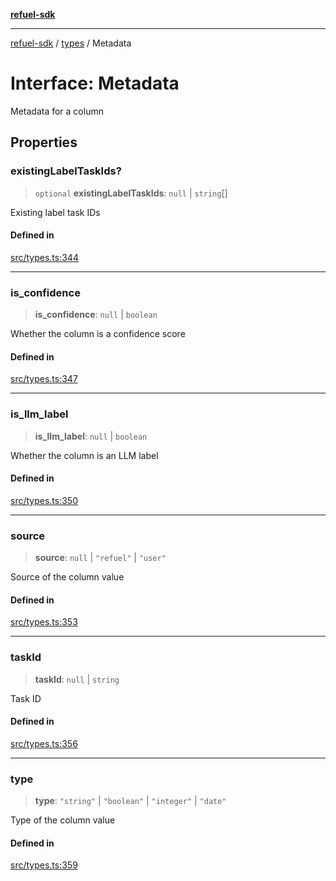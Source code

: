 [**refuel-sdk**](../../README.md)

***

[refuel-sdk](../../modules.md) / [types](../README.md) / Metadata

# Interface: Metadata

Metadata for a column

## Properties

### existingLabelTaskIds?

> `optional` **existingLabelTaskIds**: `null` \| `string`[]

Existing label task IDs

#### Defined in

[src/types.ts:344](https://github.com/refuel-ai/refuel-sdk/blob/992e715e614e75caa11e039ae8b03c5366ed7bea/src/types.ts#L344)

***

### is\_confidence

> **is\_confidence**: `null` \| `boolean`

Whether the column is a confidence score

#### Defined in

[src/types.ts:347](https://github.com/refuel-ai/refuel-sdk/blob/992e715e614e75caa11e039ae8b03c5366ed7bea/src/types.ts#L347)

***

### is\_llm\_label

> **is\_llm\_label**: `null` \| `boolean`

Whether the column is an LLM label

#### Defined in

[src/types.ts:350](https://github.com/refuel-ai/refuel-sdk/blob/992e715e614e75caa11e039ae8b03c5366ed7bea/src/types.ts#L350)

***

### source

> **source**: `null` \| `"refuel"` \| `"user"`

Source of the column value

#### Defined in

[src/types.ts:353](https://github.com/refuel-ai/refuel-sdk/blob/992e715e614e75caa11e039ae8b03c5366ed7bea/src/types.ts#L353)

***

### taskId

> **taskId**: `null` \| `string`

Task ID

#### Defined in

[src/types.ts:356](https://github.com/refuel-ai/refuel-sdk/blob/992e715e614e75caa11e039ae8b03c5366ed7bea/src/types.ts#L356)

***

### type

> **type**: `"string"` \| `"boolean"` \| `"integer"` \| `"date"`

Type of the column value

#### Defined in

[src/types.ts:359](https://github.com/refuel-ai/refuel-sdk/blob/992e715e614e75caa11e039ae8b03c5366ed7bea/src/types.ts#L359)
